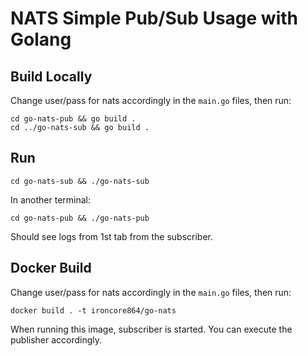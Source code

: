 # NATS Simple Pub/Sub Usage with Golang

## Build Locally

Change user/pass for nats accordingly in the `main.go` files, then run:

```
cd go-nats-pub && go build .
cd ../go-nats-sub && go build .
```

## Run

```
cd go-nats-sub && ./go-nats-sub
```

In another terminal:
```
cd go-nats-pub && ./go-nats-pub
```

Should see logs from 1st tab from the subscriber.

## Docker Build

Change user/pass for nats accordingly in the `main.go` files, then run:

```
docker build . -t ironcore864/go-nats
```

When running this image, subscriber is started. You can execute the publisher accordingly.
